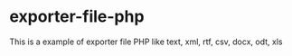 # exporter-file-php
This is a example of exporter file PHP like text, xml, rtf, csv, docx, odt, xls
